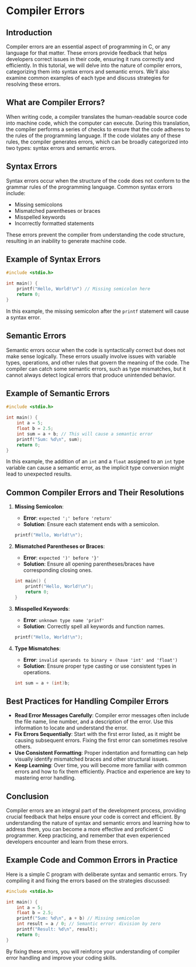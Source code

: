 # Compiler Errors

## Introduction

Compiler errors are an essential aspect of programming in C, or any language for that matter. These errors provide feedback that helps developers correct issues in their code, ensuring it runs correctly and efficiently. In this tutorial, we will delve into the nature of compiler errors, categorizing them into syntax errors and semantic errors. We'll also examine common examples of each type and discuss strategies for resolving these errors.

## What are Compiler Errors?

When writing code, a compiler translates the human-readable source code into machine code, which the computer can execute. During this translation, the compiler performs a series of checks to ensure that the code adheres to the rules of the programming language. If the code violates any of these rules, the compiler generates errors, which can be broadly categorized into two types: syntax errors and semantic errors.

## Syntax Errors

Syntax errors occur when the structure of the code does not conform to the grammar rules of the programming language. Common syntax errors include:

- Missing semicolons
- Mismatched parentheses or braces
- Misspelled keywords
- Incorrectly formatted statements

These errors prevent the compiler from understanding the code structure, resulting in an inability to generate machine code.

## Example of Syntax Errors

```c
#include <stdio.h>

int main() {
    printf("Hello, World!\n") // Missing semicolon here
    return 0;
}
```

In this example, the missing semicolon after the `printf` statement will cause a syntax error.

## Semantic Errors

Semantic errors occur when the code is syntactically correct but does not make sense logically. These errors usually involve issues with variable types, operations, and other rules that govern the meaning of the code. The compiler can catch some semantic errors, such as type mismatches, but it cannot always detect logical errors that produce unintended behavior.

## Example of Semantic Errors

```c
#include <stdio.h>

int main() {
    int a = 5;
    float b = 2.5;
    int sum = a + b; // This will cause a semantic error
    printf("Sum: %d\n", sum);
    return 0;
}
```

In this example, the addition of an `int` and a `float` assigned to an `int` type variable can cause a semantic error, as the implicit type conversion might lead to unexpected results.

## Common Compiler Errors and Their Resolutions

1. **Missing Semicolon**:
   - **Error**: `expected ';' before 'return'`
   - **Solution**: Ensure each statement ends with a semicolon.

    ```c
    printf("Hello, World!\n");
    ```

2. **Mismatched Parentheses or Braces**:
   - **Error**: `expected ')' before '}'`
   - **Solution**: Ensure all opening parentheses/braces have corresponding closing ones.

    ```c
    int main() {
        printf("Hello, World!\n");
        return 0;
    }
    ```

3. **Misspelled Keywords**:
   - **Error**: `unknown type name 'prinf'`
   - **Solution**: Correctly spell all keywords and function names.

    ```c
    printf("Hello, World!\n");
    ```

4. **Type Mismatches**:
   - **Error**: `invalid operands to binary + (have 'int' and 'float')`
   - **Solution**: Ensure proper type casting or use consistent types in operations.

    ```c
    int sum = a + (int)b;
    ```

## Best Practices for Handling Compiler Errors

- **Read Error Messages Carefully**: Compiler error messages often include the file name, line number, and a description of the error. Use this information to locate and understand the error.
- **Fix Errors Sequentially**: Start with the first error listed, as it might be causing subsequent errors. Fixing the first error can sometimes resolve others.
- **Use Consistent Formatting**: Proper indentation and formatting can help visually identify mismatched braces and other structural issues.
- **Keep Learning**: Over time, you will become more familiar with common errors and how to fix them efficiently. Practice and experience are key to mastering error handling.

## Conclusion

Compiler errors are an integral part of the development process, providing crucial feedback that helps ensure your code is correct and efficient. By understanding the nature of syntax and semantic errors and learning how to address them, you can become a more effective and proficient C programmer. Keep practicing, and remember that even experienced developers encounter and learn from these errors.

## Example Code and Common Errors in Practice

Here is a simple C program with deliberate syntax and semantic errors. Try compiling it and fixing the errors based on the strategies discussed:

```c
#include <stdio.h>

int main() {
    int a = 5;
    float b = 2.5;
    printf("Sum: %d\n", a + b) // Missing semicolon
    int result = a / 0; // Semantic error: division by zero
    printf("Result: %d\n", result);
    return 0;
}
```

By fixing these errors, you will reinforce your understanding of compiler error handling and improve your coding skills.